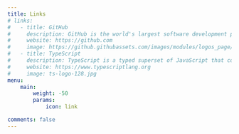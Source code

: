 ```yaml
---
title: Links
# links:
#   - title: GitHub
#     description: GitHub is the world's largest software development platform.
#     website: https://github.com
#     image: https://github.githubassets.com/images/modules/logos_page/GitHub-Mark.png
#   - title: TypeScript
#     description: TypeScript is a typed superset of JavaScript that compiles to plain JavaScript.
#     website: https://www.typescriptlang.org
#     image: ts-logo-128.jpg
menu:
    main: 
        weight: -50
        params:
            icon: link

comments: false
---
```


<!-- To use this feature, add `links` section to frontmatter.

This page's frontmatter:

```yaml
links:
  - title: GitHub
    description: GitHub is the world's largest software development platform.
    website: https://github.com
    image: https://github.githubassets.com/images/modules/logos_page/GitHub-Mark.png
  - title: TypeScript
    description: TypeScript is a typed superset of JavaScript that compiles to plain JavaScript.
    website: https://www.typescriptlang.org
    image: ts-logo-128.jpg
```

`image` field accepts both local and external images. -->